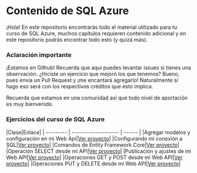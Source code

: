 # Contenido de SQL Azure

¡Hola! En este repositorio encontrarás todo el material utilizado para tu curso de SQL Azure, muchos capítulos requieren contenido adicional y en este repositorio podrás encontrar todo esto (y quizá más).

### Aclaración importante

¡Estamos en Github! Recuerda que aquí puedes levantar issues si tienes una observación. ¿Hiciste un ejercicio que mejoró los que tenemos? Bueno, pues envía un Pull Request y ¡me encantará agregarlo! Naturalmente si hago eso será con los respectivos créditos que esto implica.  

Recuerda que estamos en una comunidad así que todo nivel de aportación es muy bienvenido.

### Ejercicios del curso de SQL Azure

|Clase|Enlace|
| --------- | -------------------- | ------ |
|Agregar modelos y configuración en mi Web Api|[Ver proyecto](https://github.com/aminespinoza/ContenidoSQLAzure/Proyectos/Clase2)|
|Configurando mi conexión a SQL|[Ver proyecto](https://github.com/aminespinoza/ContenidoSQLAzure/Proyectos/Clase3)|
|Comandos de Entity Framework Core|[Ver proyecto](https://github.com/aminespinoza/ContenidoSQLAzure/Proyectos/Clase4)|
|Operación SELECT desde mi API|[Ver proyecto](https://github.com/aminespinoza/ContenidoSQLAzure/Proyectos/Clase5)|
|Publicación y ajustes de mi Web API|[Ver proyecto](https://github.com/aminespinoza/ContenidoSQLAzure/Proyectos/Clase6)|
|Operaciones GET y POST desde mi Web API|[Ver proyecto](https://github.com/aminespinoza/ContenidoSQLAzure/Proyectos/Clase7)|
|Operaciones PUT y DELETE desde mi Web API|[Ver proyecto](https://github.com/aminespinoza/ContenidoSQLAzure/Proyectos/Clase8)|




